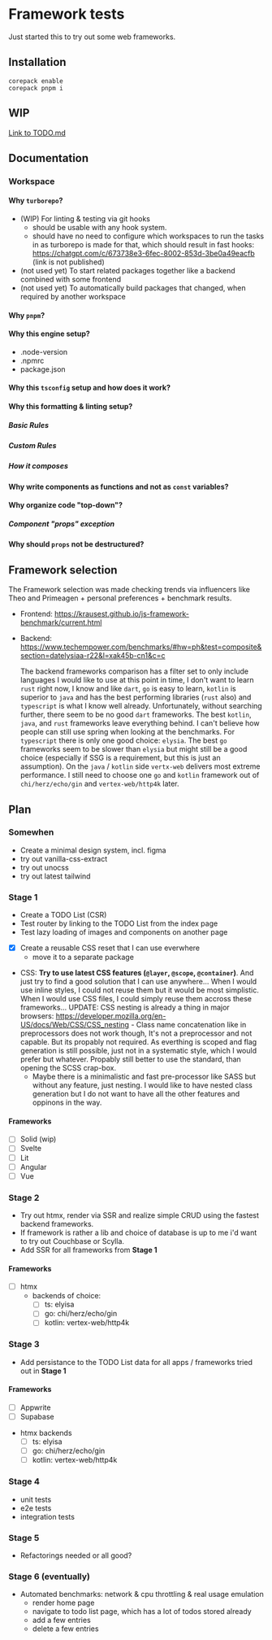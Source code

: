 # Framework tests

Just started this to try out some web frameworks.

## Installation

```
corepack enable
corepack pnpm i
```

## WIP

[Link to TODO.md](./TODO.md)

## Documentation

### Workspace

#### Why `turborepo`?

- (WIP) For linting & testing via git hooks
  - should be usable with any hook system.
  - should have no need to configure which workspaces to run the tasks in as turborepo is made for that, which should result in fast hooks: https://chatgpt.com/c/673738e3-6fec-8002-853d-3be0a49eacfb (link is not published)
- (not used yet) To start related packages together like a backend combined with some frontend
- (not used yet) To automatically build packages that changed, when required by another workspace

#### Why `pnpm`?

#### Why this engine setup?

- .node-version
- .npmrc
- package.json

#### Why this `tsconfig` setup and how does it work?

#### Why this formatting & linting setup?

##### Basic Rules

##### Custom Rules

##### How it composes

#### Why write components as functions and not as `const` variables?

#### Why organize code "top-down"?

##### Component "props" exception

#### Why should `props` not be destructured?

## Framework selection

The Framework selection was made checking trends via influencers like Theo and Primeagen + personal preferences + benchmark results.

- Frontend: https://krausest.github.io/js-framework-benchmark/current.html
- Backend: https://www.techempower.com/benchmarks/#hw=ph&test=composite&section=datelysiaa-r22&l=xak45b-cn1&c=c

  The backend frameworks comparison has a filter set to only include languages I would like to use at this point in time, I don't want to learn `rust` right now, I know and like `dart`, `go` is easy to learn, `kotlin` is superior to `java` and has the best performing libraries (`rust` also) and `typescript` is what I know well already. Unfortunately, without searching further, there seem to be no good `dart` frameworks. The best `kotlin`, `java`, and `rust` frameworks leave everything behind. I can't believe how people can still use spring when looking at the benchmarks. For `typescript` there is only one good choice: `elysia`. The best `go` frameworks seem to be slower than `elysia` but might still be a good choice (especially if SSG is a requirement, but this is just an assumption). On the `java` / `kotlin` side `vertx-web` delivers most extreme performance. I still need to choose one `go` and `kotlin` framework out of `chi/herz/echo/gin` and `vertex-web/http4k` later.

## Plan

### Somewhen

- Create a minimal design system, incl. figma
- try out vanilla-css-extract
- try out unocss
- try out latest tailwind

### Stage 1

- Create a TODO List (CSR)
- Test router by linking to the TODO List from the index page
- Test lazy loading of images and components on another page
- [x] Create a reusable CSS reset that I can use everwhere
  - move it to a separate package
- CSS: **Try to use latest CSS features (`@layer`, `@scope`, `@container`)**. And just try to find a good solution that I can use anywhere... When I would use inline styles, I could not reuse them but it would be most simplistic. When I would use CSS files, I could simply reuse them accross these frameworks...
  UPDATE: CSS nesting is already a thing in major browsers: https://developer.mozilla.org/en-US/docs/Web/CSS/CSS_nesting - Class name concatenation like in preprocessors does not work though,
  It's not a preprocessor and not capable. But its propably not required. As everthing is scoped
  and flag generation is still possible, just not in a systematic style, which I would prefer but
  whatever. Propably still better to use the standard, than opening the SCSS crap-box.
  - Maybe there is a minimalistic and fast pre-processor like SASS but without any feature, just nesting. I would like to have nested class generation but I do not want to have all the other features and oppinons in the way.

#### Frameworks

- [ ] Solid (wip)
- [ ] Svelte
- [ ] Lit
- [ ] Angular
- [ ] Vue

### Stage 2

- Try out htmx, render via SSR and realize simple CRUD using the fastest backend frameworks.
- If framework is rather a lib and choice of database is up to me i'd want to try out Couchbase or Scylla.
- Add SSR for all frameworks from **Stage 1**

#### Frameworks

- [ ] htmx
  - backends of choice:
    - [ ] ts: elyisa
    - [ ] go: chi/herz/echo/gin
    - [ ] kotlin: vertex-web/http4k

### Stage 3

- Add persistance to the TODO List data for all apps / frameworks tried out in **Stage 1**

#### Frameworks

- [ ] Appwrite
- [ ] Supabase
- htmx backends
  - [ ] ts: elyisa
  - [ ] go: chi/herz/echo/gin
  - [ ] kotlin: vertex-web/http4k

### Stage 4

- unit tests
- e2e tests
- integration tests

### Stage 5

- Refactorings needed or all good?

### Stage 6 (eventually)

- Automated benchmarks: network & cpu throttling & real usage emulation
  - render home page
  - navigate to todo list page, which has a lot of todos stored already
  - add a few entries
  - delete a few entries
